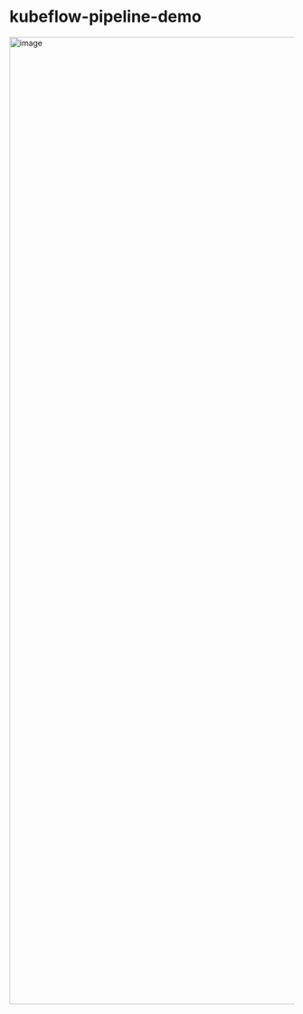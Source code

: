 # kubeflow-pipeline-demo

<img width="1708" alt="image" src="https://github.com/user-attachments/assets/1bd0fb97-9450-445a-a93d-c337d18394ad" />
